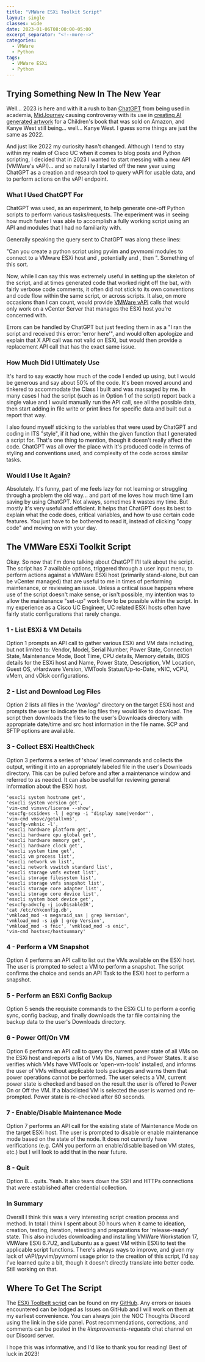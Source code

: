 ```yaml
---
title: "VMWare ESXi Toolkit Script"
layout: single
classes: wide
date: 2023-01-06T08:00:00-05:00
excerpt_separator: "<!--more-->"
categories:
  - VMWare
  - Python
tags:
  - VMWare ESXi
  - Python
---
```


## Trying Something New In The New Year

Well... 2023 is here and with it a rush to ban [ChatGPT](https://chat.openai.com) from being used in academia, [MidJourney](https://midjourney.com/home/) causing controversy with its use in [creating AI generated artwork](https://time.com/6240569/ai-childrens-book-alice-and-sparkle-artists-unhappy/#:~:text=But%20the%20book%2C%20Alice%20and,the%20specter%20of%20replacing%20them) for a Children's book that was sold on Amazon, and Kanye West still being... well... Kanye West. I guess some things are just the same as 2022.<!--more--> 

And just like 2022 my curiosity hasn't changed. Although I tend to stay within my realm of Cisco UC when it comes to blog posts and Python scripting, I decided that in 2023 I wanted to start messing with a new API (VMWare's vAPI)... and so naturally I started off the new year using ChatGPT as a creation and research tool to query vAPI for usable data, and to perform actions on the vAPI endpoint. 

### What I Used ChatGPT For

ChatGPT was used, as an experiment, to help generate one-off Python scripts to perform various tasks/requests. The experiment was in seeing how much faster I was able to accomplish a fully working script using an API and modules that I had no familiarity with. 

Generally speaking the query sent to ChatGPT was along these lines:

"Can you create a python script using pyvim and pyvmomi modules to connect to a VMware ESXi host and <perform a function here>, potentially <prompt the user for some kind of decision> and <perform the proper thing based on the users decision>, then <recheck the value and confirm it changed>". Something of this sort.

Now, while I can say this was extremely useful in setting up the skeleton of the script, and at times generated code that worked right off the bat, with fairly verbose code comments, it often did not stick to its own conventions and code flow within the same script, or across scripts. It also, on more occasions than I can count, would provide [VMWare vAPI](https://docs.vmware.com/en/VMware-vSphere/6.7/com.vmware.vsphere.vcenterhost.doc/GUID-871CF0D0-5638-4AE3-BE17-55B91E3EEB61.html) calls that would only work on a vCenter Server that manages the ESXi host you're concerned with.

Errors can be handled by ChatGPT but just feeding them in as a "I ran the script and received this error: 'error here'", and would often apologize and explain that X API call was not valid on ESXi, but would then provide a replacement API call that has the exact same issue.

### How Much Did I Ultimately Use

It's hard to say exactly how much of the code I ended up using, but I would be generous and say about 50% of the code. It's been moved around and tinkered to accommodate the Class I built and was massaged by me. In many cases I had the script (such as in Option 1 of the script) report back a single value and I would manually run the API call, see all the possible data, then start adding in file write or print lines for specific data and built out a report that way. 

I also found myself sticking to the variables that were used by ChatGPT and coding in ITS "style", if it had one, within the given function that I generated a script for. That's one thing to mention, though it doesn't really affect the code. ChatGPT was all over the place with it's produced code in terms of styling and conventions used, and complexity of the code across similar tasks. 

### Would I Use It Again?

Absolutely. It's funny, part of me feels lazy for not learning or struggling through a problem the old way... and part of me loves how much time I am saving by using ChatGPT. Not always, sometimes it wastes my time. But mostly it's very useful and efficient. It helps that ChatGPT does its best to explain what the code does, critical variables, and how to use certain code features. You just have to be bothered to read it, instead of clicking "copy code" and moving on with your day.

## The VMWare ESXi Toolkit Script

Okay. So now that I'm done talking about ChatGPT I'll talk about the script. The script has 7 available options, triggered through a user input menu, to perform actions against a VMWare ESXi host (primarily stand-alone, but can be vCenter managed) that are useful to me in times of performing maintenance, or reviewing an issue. Unless a critical issue happens where use of the script doesn't make sense, or isn't possible, my intention was to allow the maintenance "set-up" work flow to be possible within the script. In my experience as a Cisco UC Engineer, UC related ESXi hosts often have fairly static configurations that rarely change.

### 1 - List ESXi & VM Details

Option 1 prompts an API call to gather various ESXi and VM data including, but not limited to: Vendor, Model, Serial Number, Power State, Connection State, Maintenance Mode, Boot Time, CPU details, Memory details, BIOS details for the ESXi host and Name, Power State, Description, VM Location, Guest OS, vHardware Version, VMTools Status/Up-to-Date, vNIC, vCPU, vMem, and vDisk configurations.

### 2 - List and Download Log Files

Option 2 lists all files in the *'/var/log/'* directory on the target ESXi host and prompts the user to indicate the log files they would like to download. The script then downloads the files to the user's Downloads directory with appropriate date/time and src host information in the file name. SCP and SFTP options are available.

### 3 - Collect ESXi HealthCheck

Option 3 performs a series of 'show' level commands and collects the output, writing it into an appropriately labeled file in the user's Downloads directory. This can be pulled before and after a maintenance window and referred to as needed. It can also be useful for reviewing general information about the ESXi host.

```text
'esxcli system hostname get',
'esxcli system version get',
'vim-cmd vimsvc/license --show',
'esxcfg-scsidevs -l | egrep -i "display name|vendor"',
'vim-cmd vmsvc/getallvms',
'esxcfg-vmknic -l', 
'esxcli hardware platform get', 
'esxcli hardware cpu global get',
'esxcli hardware memory get', 
'esxcli hardware clock get', 
'esxcli system time get',
'esxcli vm process list', 
'esxcli network vm list', 
'esxcli network vswitch standard list',
'esxcli storage vmfs extent list', 
'esxcli storage filesystem list',
'esxcli storage vmfs snapshot list', 
'esxcli storage core adapter list',
'esxcli storage core device list', 
'esxcli system boot device get',
'esxcfg-advcfg -j iovDisableIR', 
'cat /etc/chkconfig.db',
'vmkload_mod -s megaraid_sas | grep Version', 
'vmkload_mod -s igb | grep Version',
'vmkload_mod -s fnic', 'vmkload_mod -s enic', 
'vim-cmd hostsvc/hostsummary'
```

### 4 - Perform a VM Snapshot

Option 4 performs an API call to list out the VMs available on the ESXi host. The user is prompted to select a VM to perform a snapshot. The script confirms the choice and sends an API Task to the ESXi host to perform a snapshot.

### 5 - Perform an ESXi Config Backup

Option 5 sends the requisite commands to the ESXi CLI to perform a config sync, config backup, and finally downloads the tar file containing the backup data to the user's Downloads directory.

### 6 - Power Off/On VM

Option 6 performs an API call to query the current power state of all VMs on the ESXi host and reports a list of VMs IDs, Names, and Power States. It also verifies which VMs have VMTools or 'open-vm-tools' installed, and informs the user of VMs without applicable tools packages and warns them that power operations cannot be performed. The user selects a VM, current power state is checked and based on the result the user is offered to Power On or Off the VM. If a blacklisted VM is selected the user is warned and re-prompted. Power state is re-checked after 60 seconds.

### 7 - Enable/Disable Maintenance Mode

Option 7 performs an API call for the existing state of Maintenance Mode on the target ESXi host. The user is prompted to disable or enable maintenance mode based on the state of the node. It does not currently have verifications (e.g. CAN you perform an enable/disable based on VM states, etc.) but I will look to add that in the near future.

### 8 - Quit

Option 8... quits. Yeah. It also tears down the SSH and HTTPs connections that were established after credential collection.


### In Summary

Overall I think this was a very interesting script creation process and method. In total I think I spent about 30 hours when it came to ideation, creation, testing, iteration, retesting and preparations for 'release-ready' state. This also includes downloading and installing VMWare Workstation 17, VMWare ESXi 6.7U2, and Lubuntu as a guest VM within ESXi to test the applicable script functions. There's always ways to improve, and given my lack of vAPI/pyvim/pyvmomi usage prior to the creation of this script, I'd say I've learned quite a bit, though it doesn't directly translate into better code. Still working on that.

## Where To Get The Script

The [ESXi Toolbelt script](https://github.com/Unhall0w3d/mind-enigma/blob/master/VMWare%20Scripts/esxiToolkit.py) can be found on my [GitHub](https://github.com/Unhall0w3d/mind-enigma). Any errors or issues encountered can be lodged as Issues on GitHub and I will work on them at my earliest convenience. You can always join the NOC Thoughts Discord using the link in the side panel. Post recommendations, corrections, and comments can be posted in the *#improvements-requests* chat channel on our Discord server. 

I hope this was informative, and I'd like to thank you for reading! Best of luck in 2023!

